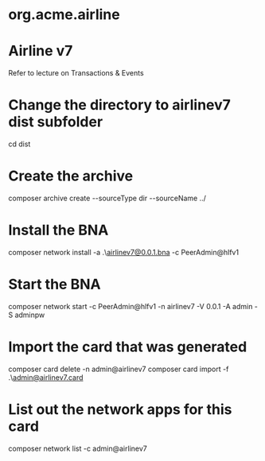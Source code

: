 # org.acme.airline

# Airline v7

Refer to lecture on Transactions & Events

# Change the directory to airlinev7 dist subfolder
cd dist

# Create the archive
composer archive create  --sourceType dir --sourceName ../

# Install the BNA
composer network install -a .\airlinev7@0.0.1.bna -c PeerAdmin@hlfv1

# Start the BNA
composer network start -c PeerAdmin@hlfv1 -n airlinev7 -V 0.0.1 -A admin -S adminpw

# Import the card that was generated
composer card delete -n admin@airlinev7
composer card import -f .\admin@airlinev7.card

# List out the network apps for this card
composer network list  -c admin@airlinev7